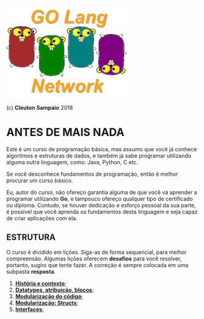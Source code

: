 ![](../golangnetwork-logo.png)

(c) **Cleuton Sampaio** 2018

# ANTES DE MAIS NADA

Este é um curso de programação básica, mas assumo que você já conhece algoritmos e estruturas de dados, e também já sabe programar utilizando alguma outra linguagem, como: Java, Python, C etc. 

Se você desconhece fundamentos de programação, então é melhor procurar um curso básico. 

Eu, autor do curso, não ofereço garantia alguma de que você vá aprender a programar utilizando **Go**, e tampouco ofereço qualquer tipo de certificado ou diploma. Contudo, se houver dedicação e esforço pessoal da sua parte, é possível que você aprenda os fundamentos desta linguagem e seja capaz de criar aplicações com ela. 

## ESTRUTURA

O curso é dividido em lições. Siga-as de forma sequencial, para melhor compreensão. Algumas lições oferecem **desafios** para você resolver, portanto, sugiro que tente fazer. A correção é sempre colocada em uma subpasta **resposta**. 

1. [**História e contexto**](./L01);
2. [**Datatypes, atribuição, blocos**](./L02);
3. [**Modularização do código**](./L03);
4. [**Modularização: Structs**](./L04);
5. [**Interfaces**](./L05);